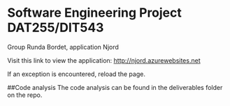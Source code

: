 # Software Engineering Project DAT255/DIT543

Group Runda Bordet, application Njord

Visit this link to view the application:
http://njord.azurewebsites.net

If an exception is encountered, reload the page.

##Code analysis
The code analysis can be found in the deliverables folder on the repo.
